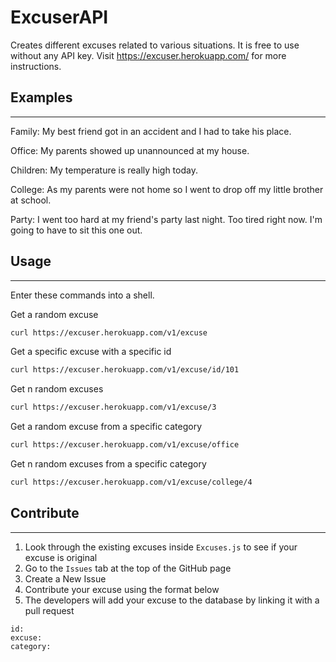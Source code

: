 # ExcuserAPI

Creates different excuses related to various situations. It is free to use without any API key. Visit https://excuser.herokuapp.com/ for more instructions.

## Examples
---

Family: My best friend got in an accident and I had to take his place.

Office: My parents showed up unannounced at my house.

Children: My temperature is really high today.

College: As my parents were not home so I went to drop off my little brother at school.

Party: I went too hard at my friend's party last night. Too tired right now. I'm going to have to sit this one out.

## Usage
---

Enter these commands into a shell.

Get a random excuse

```bash
curl https://excuser.herokuapp.com/v1/excuse
```

Get a specific excuse with a specific id

```bash
curl https://excuser.herokuapp.com/v1/excuse/id/101
```

Get n random excuses

```bash
curl https://excuser.herokuapp.com/v1/excuse/3
```

Get a random excuse from a specific category

```bash
curl https://excuser.herokuapp.com/v1/excuse/office
```

Get n random excuses from a specific category

```bash
curl https://excuser.herokuapp.com/v1/excuse/college/4
```

## Contribute
---

1. Look through the existing excuses inside `Excuses.js` to see if your excuse is original
2. Go to the `Issues` tab at the top of the GitHub page
3. Create a New Issue
4. Contribute your excuse using the format below
5. The developers will add your excuse to the database by linking it with a pull request

```gfmd
id: 
excuse:
category:
```
